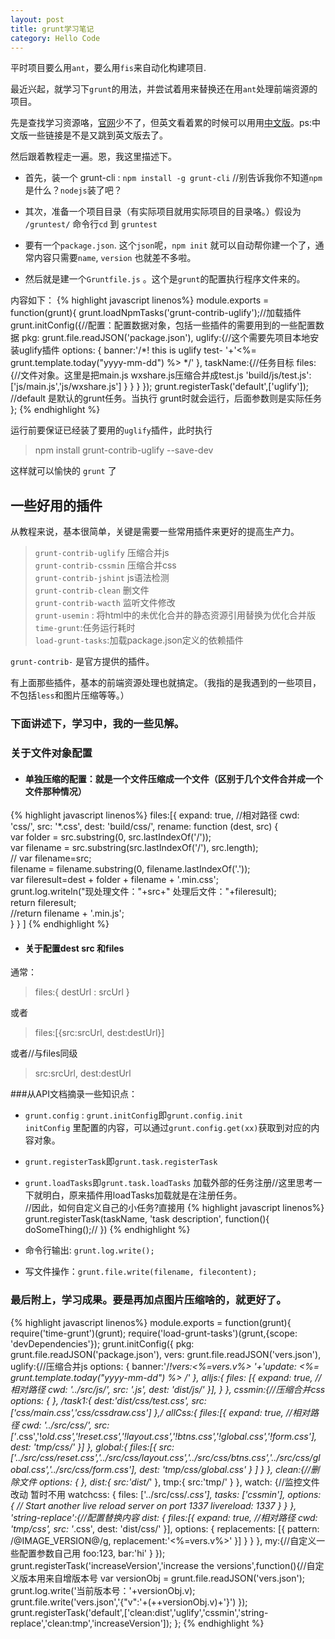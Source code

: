 ```yaml
---
layout: post
title: grunt学习笔记
category: Hello Code
---
```

平时项目要么用`ant`，要么用`fis`来自动化构建项目.

最近兴起，就学习下`grunt`的用法，并尝试着用来替换还在用`ant`处理前端资源的项目。

先是查找学习资源咯，[官网](http://www.gruntjs.com)少不了，但英文看着累的时候可以用用[中文版](http://www.gruntjs.org/docs/getting-started.html)。ps:中文版一些链接是不是又跳到英文版去了。

然后跟着教程走一遍。恩，我这里描述下。

+ 首先，装一个 grunt-cli :    `npm install -g grunt-cli` //别告诉我你不知道`npm`是什么？`nodejs`装了吧？

+ 其次，准备一个项目目录（有实际项目就用实际项目的目录咯。）假设为 `/gruntest/`
命令行`cd` 到 `gruntest`

+ 要有一个`package.json`.  这个`json`呢，`npm init` 就可以自动帮你建一个了，通常内容只需要`name`, `version` 也就差不多啦。

+ 然后就是建一个`Gruntfile.js` 。这个是`grunt`的配置执行程序文件来的。

内容如下：
{% highlight javascript linenos%}
module.exports = function(grunt){
  grunt.loadNpmTasks('grunt-contrib-uglify');//加载插件
  grunt.initConfig({//配置：配置数据对象，包括一些插件的需要用到的一些配置数据
  pkg: grunt.file.readJSON('package.json'),
  uglify:{//这个需要先项目本地安装uglify插件
   options: {
    banner:'/*! this is uglify test- '+'<%= grunt.template.today("yyyy-mm-dd") %> */'
   },
   taskName:{//任务目标
    files: {//文件对象。这里是把main.js wxshare.js压缩合并成test.js
     'build/js/test.js':['js/main.js','js/wxshare.js']
    }
   }
  }
 });
 grunt.registerTask('default',['uglify']); //default 是默认的grunt任务。当执行  grunt时就会运行，后面参数则是实际任务
};
{% endhighlight %}

 运行前要保证已经装了要用的`uglify`插件，此时执行
> npm install grunt-contrib-uglify --save-dev

这样就可以愉快的 `grunt` 了

## 一些好用的插件

从教程来说，基本很简单，关键是需要一些常用插件来更好的提高生产力。

> `grunt-contrib-uglify` 压缩合并js  
`grunt-contrib-cssmin` 压缩合并css  
`grunt-contrib-jshint` js语法检测  
`grunt-contrib-clean` 删文件  
`grunt-contrib-wacth` 监听文件修改  
`grunt-usemin` : 将html中的未优化合并的静态资源引用替换为优化合并版  
`time-grunt`:任务运行耗时  
`load-grunt-tasks`:加载package.json定义的依赖插件  

`grunt-contrib-` 是官方提供的插件。

有上面那些插件，基本的前端资源处理也就搞定。（我指的是我遇到的一些项目，不包括`less`和图片压缩等等。）

### 下面讲述下，学习中，我的一些见解。

### 关于文件对象配置
+ #### 单独压缩的配置：就是一个文件压缩成一个文件（区别于几个文件合并成一个文件那种情况）
{% highlight javascript linenos%}
files:[{
        expand: true,
        //相对路径
        cwd: 'css/',
        src: '*.css',
        dest: 'build/css/',
        rename: function (dest, src) {  
                  var folder = src.substring(0, src.lastIndexOf('/'));  
                  var filename = src.substring(src.lastIndexOf('/'), src.length);  
                  //  var filename=src;  
                  filename = filename.substring(0, filename.lastIndexOf('.'));  
                  var fileresult=dest + folder + filename + '.min.css';  
                  grunt.log.writeln("现处理文件："+src+"  处理后文件："+fileresult);  
                  return fileresult;  
                  //return  filename + '.min.js';  
              }
    }
]
{% endhighlight %}

+ #### 关于配置dest src 和files

通常：
> files:{ destUrl : srcUrl }

或者

> files:[{src:srcUrl, dest:destUrl}]

或者//与files同级

> src:srcUrl,
dest:destUrl

###从API文档摘录一些知识点：
+ `grunt.config` : `grunt.initConfig`即`grunt.config.init`  
   `initConfig` 里配置的内容，可以通过`grunt.config.get(xx)`获取到对应的内容对象。

+ `grunt.registerTask`即`grunt.task.registerTask` 
    
+ `grunt.loadTasks`即`grunt.task.loadTasks` 加载外部的任务注册//这里思考一下就明白，原来插件用loadTasks加载就是在注册任务。  
//因此，如何自定义自己的小任务?直接用 
{% highlight javascript linenos%}
grunt.registerTask(taskName, 'task description', function(){
    doSomeThing();//
})
{% endhighlight %}

+ 命令行输出: `grunt.log.write();` 

+ 写文件操作：`grunt.file.write(filename, filecontent);`

### 最后附上，学习成果。要是再加点图片压缩啥的，就更好了。

{% highlight javascript linenos%}
module.exports = function(grunt){
 require('time-grunt')(grunt);
 require('load-grunt-tasks')(grunt,{scope: 'devDependencies'});
 grunt.initConfig({
  pkg: grunt.file.readJSON('package.json'),
  vers: grunt.file.readJSON('vers.json'),
  uglify:{//压缩合并js
   options: {
    banner:'/*!vers:<%=vers.v%> '+'update: <%= grunt.template.today("yyyy-mm-dd") %> */'
   },
   alljs:{
    files: [{
                        expand: true,
                        //相对路径
                        cwd: '../src/js/',
                        src: '*.js',
                        dest: 'dist/js/'
                }],
   }
  },
  cssmin:{//压缩合并css
   options: {
   },
   /*task1:{
     dest:'dist/css/test.css',
     src:['css/main.css','css/cssdraw.css']
   },*/
   allCss:{
    files:[{
                        expand: true,
                        //相对路径
                        cwd: '../src/css/',
                        src: ['*.css','!*old.css','!reset.css','!layout.css','!btns.css','!global.css','!form.css'],
                        dest: 'tmp/css/'
                }]
            },
            global:{
             files:[{
              src:['../src/css/reset.css','../src/css/layout.css','../src/css/btns.css','../src/css/global.css','../src/css/form.css'],
              dest: 'tmp/css/global.css'
             }
             ]
            }
  },
  clean:{//删除文件
   options: {
   },
   dist:{
     src:'dist/*'
   },
   tmp:{
    src:'tmp/'
   }
  },
  watch: {//监控文件改动  暂时不用
         watchcss: {
             files: ['../src/css/*.css'],
             tasks: ['cssmin'],
             options: {
                 // Start another live reload server on port 1337
                 livereload: 1337
             }
         }
     },
'string-replace':{//配置替换内容
		   dist: {
		           files:[{
		                        expand: true,
		                        //相对路径
		                        cwd: 'tmp/css',
		                        src: '*.css',
		                        dest: 'dist/css/'
		                    }],
		           options: {
		             replacements: [{
		               pattern: /@IMAGE_VERSION@/g,
		               replacement:'<%=vers.v%>'
		               }]
		           }
		   }
     },
     my:{//自定义一些配置参数自己用
      foo:123,
      bar:'hi'
     }
 });
 grunt.registerTask('increaseVersion','increase the versions',function(){//自定义版本用来自增版本号
  var versionObj = grunt.file.readJSON('vers.json');
  grunt.log.write('当前版本号：'+versionObj.v);
  grunt.file.write('vers.json','{"v":'+(++versionObj.v)+'}')
 });
 grunt.registerTask('default',['clean:dist','uglify','cssmin','string-replace','clean:tmp','increaseVersion']);
};
{% endhighlight %}


